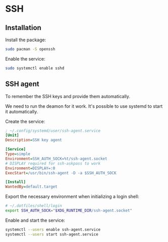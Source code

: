 # SSH

## Installation

Install the package:
```sh
sudo pacman -S openssh
```

Enable the service:
```sh
sudo systemctl enable sshd
```

## SSH agent

To remember the SSH keys and provide them automatically.

We need to run the deamon for it work.
It's possible to use systemd to start it automatically.

Create the service:
```ini
; ~/.config/systemd/user/ssh-agent.service
[Unit]
Description=SSH key agent

[Service]
Type=simple
Environment=SSH_AUTH_SOCK=%t/ssh-agent.socket
# DISPLAY required for ssh-askpass to work
Environment=DISPLAY=:0
ExecStart=/usr/bin/ssh-agent -D -a $SSH_AUTH_SOCK

[Install]
WantedBy=default.target
```

Export the necessary environment when initializing a login shell:
```sh
# ~/.dotfiles/shell/login
export SSH_AUTH_SOCK="$XDG_RUNTIME_DIR/ssh-agent.socket"
```

Enable and start the service:
```sh
systemctl --users enable ssh-agent.service
systemctl --users start ssh-agent.service
```
